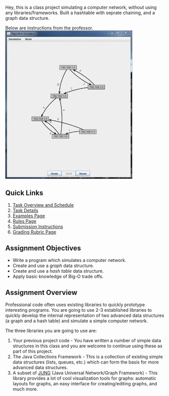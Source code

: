 Hey, this is a class project simulating a computer network, without using any libraries/frameworks. Built a hashtable with seprate chaining, and a graph data structure.

Below are instructions from the professor.
<img src="animated.gif" width="400px" />

## Quick Links
1. [Task Overview and Schedule](#tasks-overview)
2. [Task Details](TASKS.md)
3. [Examples Page](EXAMPLES.md)
4. [Rules Page](RULES.md)
5. [Submission Instructions](RULES.md#submission-instructions)
6. [Grading Rubric Page](GRADING.md)

## Assignment Objectives
- Write a program which simulates a computer network.
- Create and use a _graph_ data structure.
- Create and use a _hash table_ data structure.
- Apply basic knowledge of Big-O trade offs.

## Assignment Overview
Professional code often uses existing libraries to quickly prototype interesting programs. You are going to use 2-3 established libraries to quickly develop the internal representation of two advanced data structures (a graph and a hash table) and simulate a simple computer network.

The three libraries you are going to use are:
1. Your previous project code - You have written a number of simple data structures in this class and you are welcome to continue using these as part of this project.
2. The Java Collections Framework - This is a collection of existing simple data structures (lists, queues, etc.) which can form the basis for more advanced data structures.
3. A subset of [JUNG](http://jung.sourceforge.net/) (Java Universal Network/Graph Framework) - This library provides a lot of cool visualization tools for graphs: automatic layouts for graphs, an easy interface for creating/editing graphs, and much more.
